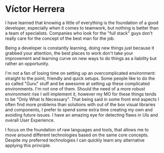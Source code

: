 # Víctor Herrera

I have learned that knowing a little of everything is the foundation of a good developer, especially when it comes to teamwork, but nothing is better than a team of specialists. Companies who look for the "full stack" guys don't really care for the concept of the best man for the job.

Being a developer is constantly learning, doing new things just because it grabbed your attention, the best places to work don't take your improvement and learning curve on new ways to do things as a liability but rather an opportunity.

I'm not a fan of losing time on setting up an overcomplicated environment: straight to the point, friendly and quick setups. Some people like to do the so called "Guru" stuff and be awesome at setting up these complicated environments. I'm not one of them. Should the need of a more robust environment rise I will implement it, however my MO for these things tends to be "Only What Is Necessary". That being said in some front end aspects I often find more problems than solutions with out of the box visual libraries and components, I prefer to spend some extra time creating my own and avoiding future issues. I have an amazing eye for detecting flaws in UIs and overall User Experience.

I focus on the foundation of raw languages and tools, that allows me to move around different technologies based on the same core concepts. Despite my preferred technologies I can quickly learn any alternative applying this principle.
